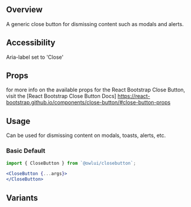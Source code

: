 ## Overview

A generic close button for dismissing content such as modals and alerts.

## Accessibility

Aria-label set to 'Close'

## Props

for more info on the available props for the React Bootstrap Close Button, visit the [React Bootstrap Close Button Docs] https://react-bootstrap.github.io/components/close-button/#close-button-props

## Usage

Can be used for dismissing content on modals, toasts, alerts, etc.

### Basic Default

```jsx
import { CloseButton } from `@owlui/closebutton`;

<CloseButton {...args}>
</CloseButton>
```

## Variants